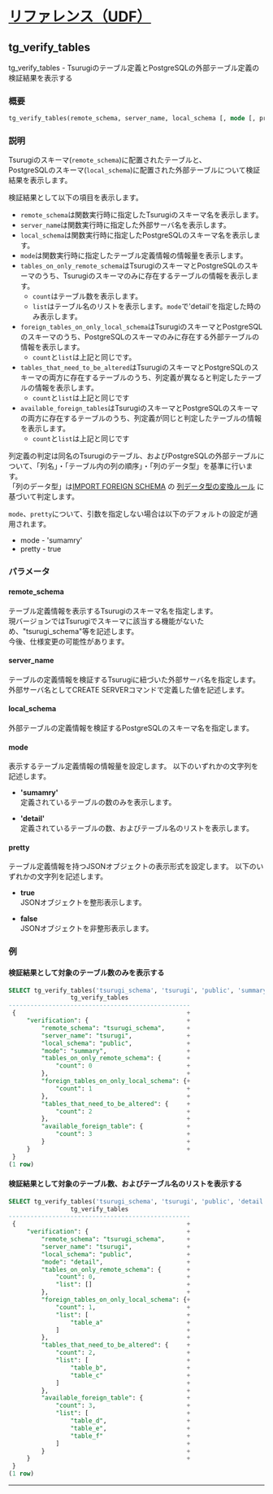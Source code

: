 # [リファレンス（UDF）](../udf_reference.md)

## tg_verify_tables

tg_verify_tables -  Tsurugiのテーブル定義とPostgreSQLの外部テーブル定義の検証結果を表示する

### 概要

```sql
tg_verify_tables(remote_schema, server_name, local_schema [, mode [, pretty] ] )
```

### 説明
Tsurugiのスキーマ(`remote_schema`)に配置されたテーブルと、  
PostgreSQLのスキーマ(`local_schema`)に配置された外部テーブルについて検証結果を表示します。

検証結果として以下の項目を表示します。

- `remote_schema`は関数実行時に指定したTsurugiのスキーマ名を表示します。
- `server_name`は関数実行時に指定した外部サーバ名を表示します。
- `local_schema`は関数実行時に指定したPostgreSQLのスキーマ名を表示します。
- `mode`は関数実行時に指定したテーブル定義情報の情報量を表示します。  
- `tables_on_only_remote_schema`はTsurugiのスキーマとPostgreSQLのスキーマのうち、Tsurugiのスキーマのみに存在するテーブルの情報を表示します。
  - `count`はテーブル数を表示します。
  - `list`はテーブル名のリストを表示します。`mode`で'detail'を指定した時のみ表示します。
- `foreign_tables_on_only_local_schema`はTsurugiのスキーマとPostgreSQLのスキーマのうち、PostgreSQLのスキーマのみに存在する外部テーブルの情報を表示します。
  - `count`と`list`は上記と同じです。
- `tables_that_need_to_be_altered`はTsurugiのスキーマとPostgreSQLのスキーマの両方に存在するテーブルのうち、列定義が異なると判定したテーブルの情報を表示します。
  - `count`と`list`は上記と同じです
- `available_foreign_tables`はTsurugiのスキーマとPostgreSQLのスキーマの両方に存在するテーブルのうち、列定義が同じと判定したテーブルの情報を表示します。
  - `count`と`list`は上記と同じです

列定義の判定は同名のTsurugiのテーブル、およびPostgreSQLの外部テーブルについて、「列名」・「テーブル内の列の順序」・「列のデータ型」を基準に行います。  
「列のデータ型」は[IMPORT FOREIGN SCHEMA](../sql_reference/import_foreign_schema.md) の [列データ型の変換ルール](../sql_reference/import_foreign_schema.md#列データ型の変換ルール) に基づいて判定します。

`mode`、`pretty`について、引数を指定しない場合は以下のデフォルトの設定が適用されます。
- mode - 'sumamry'
- pretty - true

### パラメータ

#### remote_schema
テーブル定義情報を表示するTsurugiのスキーマ名を指定します。  
現バージョンではTsurugiでスキーマに該当する機能がないため、"tsurugi_schema"等を記述します。  
今後、仕様変更の可能性があります。

#### server_name
テーブルの定義情報を検証するTsurugiに紐づいた外部サーバ名を指定します。  
外部サーバ名としてCREATE SERVERコマンドで定義した値を記述します。

#### local_schema
外部テーブルの定義情報を検証するPostgreSQLのスキーマ名を指定します。 

#### mode
表示するテーブル定義情報の情報量を設定します。
以下のいずれかの文字列を記述します。

- **'sumamry'**  
  定義されているテーブルの数のみを表示します。
  

- **'detail'**  
  定義されているテーブルの数、およびテーブル名のリストを表示します。


#### pretty
テーブル定義情報を持つJSONオブジェクトの表示形式を設定します。
以下のいずれかの文字列を記述します。

- **true**  
  JSONオブジェクトを整形表示します。
  
- **false**  
  JSONオブジェクトを非整形表示します。

### 例

#### 検証結果として対象のテーブル数のみを表示する


  ```sql
  SELECT tg_verify_tables('tsurugi_schema', 'tsurugi', 'public', 'summary');
                   tg_verify_tables
  --------------------------------------------------
   {                                               +
       "verification": {                           +
           "remote_schema": "tsurugi_schema",      +
           "server_name": "tsurugi",               +
           "local_schema": "public",               +
           "mode": "summary",                      +
           "tables_on_only_remote_schema": {       +
               "count": 0                          +
           },                                      +
           "foreign_tables_on_only_local_schema": {+
               "count": 1                          +
           },                                      +
           "tables_that_need_to_be_altered": {     +
               "count": 2                          +
           },                                      +
           "available_foreign_table": {            +
               "count": 3                          +
           }                                       +
       }                                           +
   }
  (1 row)
  ```

#### 検証結果として対象のテーブル数、およびテーブル名のリストを表示する

  ```sql
  SELECT tg_verify_tables('tsurugi_schema', 'tsurugi', 'public', 'detail');
                   tg_verify_tables
  --------------------------------------------------
   {                                               +
       "verification": {                           +
           "remote_schema": "tsurugi_schema",      +
           "server_name": "tsurugi",               +
           "local_schema": "public",               +
           "mode": "detail",                       +
           "tables_on_only_remote_schema": {       +
               "count": 0,                         +
               "list": []                          +
           },                                      +
           "foreign_tables_on_only_local_schema": {+
               "count": 1,                         +
               "list": [                           +
                   "table_a"                       +
               ]                                   +
           },                                      +
           "tables_that_need_to_be_altered": {     +
               "count": 2,                         +
               "list": [                           +
                   "table_b",                      +
                   "table_c"                       +
               ]                                   +
           },                                      +
           "available_foreign_table": {            +
               "count": 3,                         +
               "list": [                           +
                   "table_d",                      +
                   "table_e",                      +
                   "table_f"                       +
               ]                                   +
           }                                       +
       }                                           +
   }
  (1 row)
  ```

---
